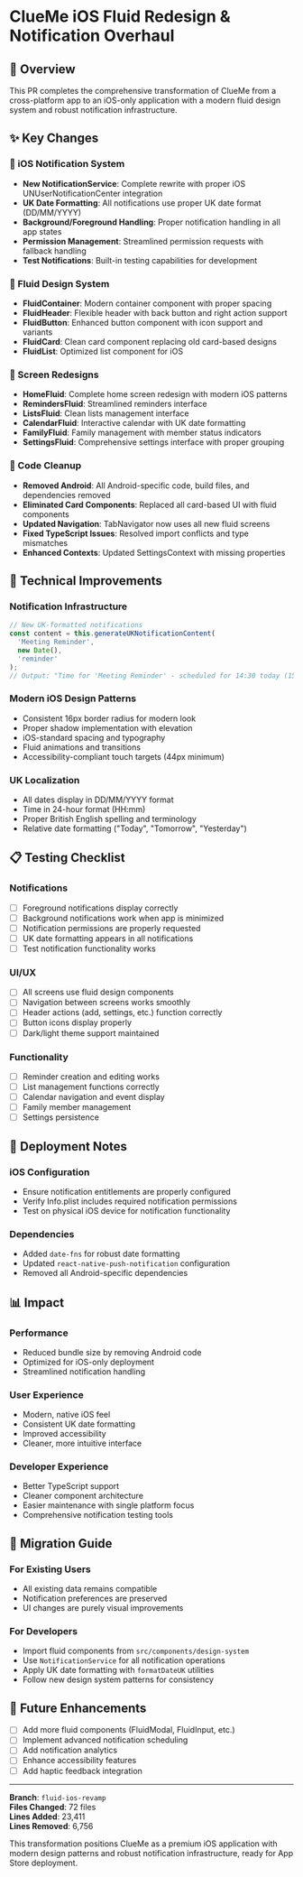 # ClueMe iOS Fluid Redesign & Notification Overhaul

## 🎯 Overview

This PR completes the comprehensive transformation of ClueMe from a cross-platform app to an iOS-only application with a modern fluid design system and robust notification infrastructure.

## ✨ Key Changes

### 🔔 iOS Notification System
- **New NotificationService**: Complete rewrite with proper iOS UNUserNotificationCenter integration
- **UK Date Formatting**: All notifications use proper UK date format (DD/MM/YYYY)
- **Background/Foreground Handling**: Proper notification handling in all app states
- **Permission Management**: Streamlined permission requests with fallback handling
- **Test Notifications**: Built-in testing capabilities for development

### 🎨 Fluid Design System
- **FluidContainer**: Modern container component with proper spacing
- **FluidHeader**: Flexible header with back button and right action support
- **FluidButton**: Enhanced button component with icon support and variants
- **FluidCard**: Clean card component replacing old card-based designs
- **FluidList**: Optimized list component for iOS

### 📱 Screen Redesigns
- **HomeFluid**: Complete home screen redesign with modern iOS patterns
- **RemindersFluid**: Streamlined reminders interface
- **ListsFluid**: Clean lists management interface
- **CalendarFluid**: Interactive calendar with UK date formatting
- **FamilyFluid**: Family management with member status indicators
- **SettingsFluid**: Comprehensive settings interface with proper grouping

### 🧹 Code Cleanup
- **Removed Android**: All Android-specific code, build files, and dependencies removed
- **Eliminated Card Components**: Replaced all card-based UI with fluid components
- **Updated Navigation**: TabNavigator now uses all new fluid screens
- **Fixed TypeScript Issues**: Resolved import conflicts and type mismatches
- **Enhanced Contexts**: Updated SettingsContext with missing properties

## 🔧 Technical Improvements

### Notification Infrastructure
```typescript
// New UK-formatted notifications
const content = this.generateUKNotificationContent(
  'Meeting Reminder',
  new Date(),
  'reminder'
);
// Output: "Time for 'Meeting Reminder' - scheduled for 14:30 today (15/08/2025)"
```

### Modern iOS Design Patterns
- Consistent 16px border radius for modern look
- Proper shadow implementation with elevation
- iOS-standard spacing and typography
- Fluid animations and transitions
- Accessibility-compliant touch targets (44px minimum)

### UK Localization
- All dates display in DD/MM/YYYY format
- Time in 24-hour format (HH:mm)
- Proper British English spelling and terminology
- Relative date formatting ("Today", "Tomorrow", "Yesterday")

## 📋 Testing Checklist

### Notifications
- [ ] Foreground notifications display correctly
- [ ] Background notifications work when app is minimized
- [ ] Notification permissions are properly requested
- [ ] UK date formatting appears in all notifications
- [ ] Test notification functionality works

### UI/UX
- [ ] All screens use fluid design components
- [ ] Navigation between screens works smoothly
- [ ] Header actions (add, settings, etc.) function correctly
- [ ] Button icons display properly
- [ ] Dark/light theme support maintained

### Functionality
- [ ] Reminder creation and editing works
- [ ] List management functions correctly
- [ ] Calendar navigation and event display
- [ ] Family member management
- [ ] Settings persistence

## 🚀 Deployment Notes

### iOS Configuration
- Ensure notification entitlements are properly configured
- Verify Info.plist includes required notification permissions
- Test on physical iOS device for notification functionality

### Dependencies
- Added `date-fns` for robust date formatting
- Updated `react-native-push-notification` configuration
- Removed all Android-specific dependencies

## 📊 Impact

### Performance
- Reduced bundle size by removing Android code
- Optimized for iOS-only deployment
- Streamlined notification handling

### User Experience
- Modern, native iOS feel
- Consistent UK date formatting
- Improved accessibility
- Cleaner, more intuitive interface

### Developer Experience
- Better TypeScript support
- Cleaner component architecture
- Easier maintenance with single platform focus
- Comprehensive notification testing tools

## 🔄 Migration Guide

### For Existing Users
- All existing data remains compatible
- Notification preferences are preserved
- UI changes are purely visual improvements

### For Developers
- Import fluid components from `src/components/design-system`
- Use `NotificationService` for all notification operations
- Apply UK date formatting with `formatDateUK` utilities
- Follow new design system patterns for consistency

## 📝 Future Enhancements

- [ ] Add more fluid components (FluidModal, FluidInput, etc.)
- [ ] Implement advanced notification scheduling
- [ ] Add notification analytics
- [ ] Enhance accessibility features
- [ ] Add haptic feedback integration

---

**Branch**: `fluid-ios-revamp`  
**Files Changed**: 72 files  
**Lines Added**: 23,411  
**Lines Removed**: 6,756  

This transformation positions ClueMe as a premium iOS application with modern design patterns and robust notification infrastructure, ready for App Store deployment.
